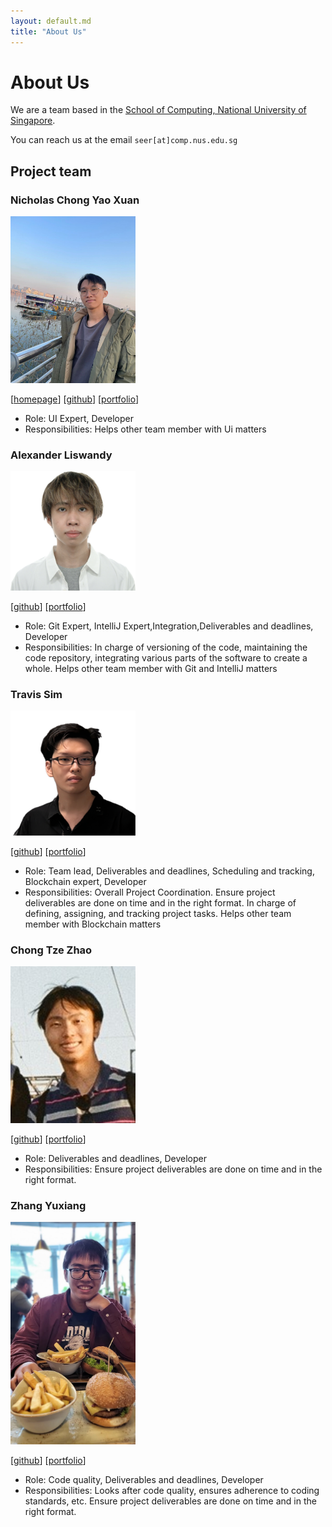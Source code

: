 ```yaml
---
layout: default.md
title: "About Us"
---
```


# About Us

We are a team based in the [School of Computing, National University of Singapore](http://www.comp.nus.edu.sg).

You can reach us at the email `seer[at]comp.nus.edu.sg`

## Project team

### Nicholas Chong Yao Xuan

<img src="images/nicholascyx.png" width="200px">

[[homepage](http://www.comp.nus.edu.sg/~damithch)]
[[github](https://github.com/nicholascyx)]
[[portfolio](team/johndoe.md)]

* Role: UI Expert, Developer
* Responsibilities: Helps other team member with Ui matters

### Alexander Liswandy

<img src="images/airiinnn.png" width="200px">

[[github](https://github.com/airiinnn)]
[[portfolio](team/johndoe.md)]

* Role: Git Expert, IntelliJ Expert,Integration,Deliverables and deadlines, Developer
* Responsibilities: In charge of versioning of the code, maintaining the code repository, integrating various parts of the software to create a whole. Helps other team member with Git and IntelliJ matters

### Travis Sim

<img src="images/travisim.png" width="200px">

[[github](http://github.com/travisim)]
[[portfolio](team/travisim.md)]

* Role: Team lead, Deliverables and deadlines, Scheduling and tracking, Blockchain expert, Developer
* Responsibilities: Overall Project Coordination. Ensure project deliverables are done on time and in the right format. In charge of defining, assigning, and tracking project tasks. Helps other team member with Blockchain matters

### Chong Tze Zhao

<img src="images/chongtzezhao.png" width="200px">

[[github](http://github.com/chongtzezhao)]
[[portfolio](team/johndoe.md)]

* Role: Deliverables and deadlines, Developer
* Responsibilities: Ensure project deliverables are done on time and in the right format.

### Zhang Yuxiang

<img src="images/therarefox.png" width="200px">

[[github](http://github.com/TheRareFox)]
[[portfolio](team/johndoe.md)]

* Role: Code quality, Deliverables and deadlines, Developer
* Responsibilities: Looks after code quality, ensures adherence to coding standards, etc. Ensure project deliverables are done on time and in the right format.

